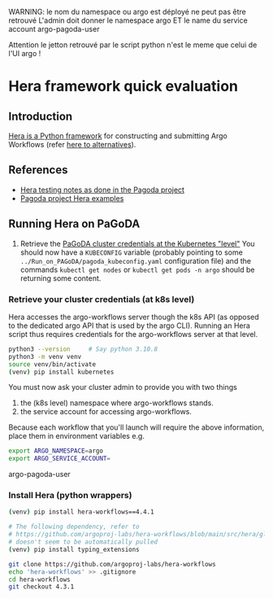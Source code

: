 WARNING: le nom du namespace ou argo est déployé ne peut pas être retrouvé
L'admin doit donner le namespace argo ET le name du service account argo-pagoda-user

Attention le jetton retrouvé par le script python n'est le meme que celui de l'UI argo !

# Hera framework quick evaluation

## Introduction
[Hera is a Python framework](https://github.com/argoproj-labs/hera-workflows)
for constructing and submitting Argo Workflows (refer
[here to alternatives](PythonWrappersAlternative.md)).

## References

* [Hera testing notes as done in the Pagoda project](https://gitlab.liris.cnrs.fr/pagoda/pagoda-charts-management/argo-workflows/-/blob/develop/argodocs/docs/heraworkflows.md)
* [Pagoda project Hera examples](https://gitlab.liris.cnrs.fr/pagoda/pagoda-charts-management/argo-workflows/-/tree/develop/hera-script)

## Running Hera on PaGoDA

1. Retrieve the [PaGoDA cluster credentials at the Kubernetes "level"](../On_PaGoDA_cluster/Readme.md#retrieve-your-cluster-credentials-at-the-kubernetes-level)
   You should now have a `KUBECONFIG` variable (probably pointing to some
   `../Run_on_PAGoDA/pagoda_kubeconfig.yaml` configuration file) and the 
   commands `kubectl get nodes` or `kubectl get pods -n argo` should be 
   returning some content.

### Retrieve your cluster credentials (at k8s level)

Hera accesses the argo-workflows server though the k8s API (as opposed to the
dedicated argo API that is used by the argo CLI). Running an Hera script thus
requires credentials for the argo-workflows server at that level.

```bash
python3 --version     # Say python 3.10.8 
python3 -m venv venv
source venv/bin/activate
(venv) pip install kubernetes
```

You must now ask your cluster admin to provide you with two things
1. the (k8s level) namespace where argo-workflows stands.
2. the service account for accessing argo-workflows.

Because each workflow that you'll launch will require the above information,
place them in environment variables e.g.

```bash
export ARGO_NAMESPACE=argo
export ARGO_SERVICE_ACCOUNT=
```

argo-pagoda-user

### Install Hera (python wrappers)


```bash
(venv) pip install hera-workflows==4.4.1

# The following dependency, refer to  
# https://github.com/argoproj-labs/hera-workflows/blob/main/src/hera/global_config.py#L6
# doesn't seem to be automatically pulled
(venv) pip install typing_extensions
```


```bash
git clone https://github.com/argoproj-labs/hera-workflows
echo 'hera-workflows' >> .gitignore
cd hera-workflows
git checkout 4.3.1
```
